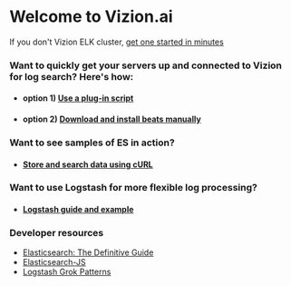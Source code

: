 # Welcome to Vizion.ai

If you don't Vizion ELK cluster, [get one started in minutes](https://app.vizion.ai)

### Want to quickly get your servers up and connected to Vizion for log search? Here's how:

+ #### option 1) [Use a plug-in script](./beats-with-script.md)

+ #### option 2) [Download and install beats manually](./beats-manual.md)

### Want to see samples of ES in action?

+ #### [Store and search data using cURL](./curl-guide.md)

### Want to use Logstash for more flexible log processing?

+ #### [Logstash guide and example](./logstash-intro.md)

### Developer resources
* [Elasticsearch: The Definitive Guide](https://github.com/elastic/elasticsearch-definitive-guide)
* [Elasticsearch-JS](https://github.com/elastic/elasticsearch-js)
* [Logstash Grok Patterns](https://github.com/hpcugent/logstash-patterns/blob/master/files/grok-patterns)
